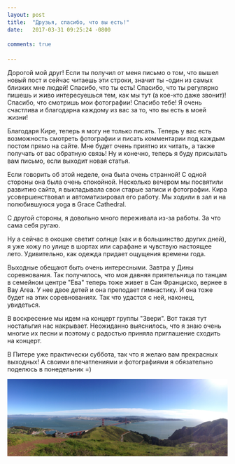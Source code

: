 ```yaml
---
layout: post
title:  "Друзья, спасибо, что вы есть!"
date:   2017-03-31 09:25:24 -0800

comments: true

---
```


Дорогой мой друг!
Если ты получил от меня письмо о том, что вышел новый пост и сейчас читаешь эти строки, значит ты -один из самых близких мне людей! 
Спасибо, что ты есть! Спасибо, что ты регулярно пишешь и живо интересуешься тем, как мы тут (а кое-кто даже звонит)! Спасибо, что смотришь мои фотографии! Спасибо тебе! Я очень счастлива и благодарна каждому из вас за то, что вы есть в моей жизни!
<!--separate-->

Благодаря Кире, теперь я могу не только писать. Теперь  у вас есть возможность смотреть фотографии и писать комментарии под каждым постом прямо на сайте. Мне будет очень приятно их читать, а также получать от вас обратную связь! Ну и конечно, теперь я буду присылать вам письмо, если выходит новая статья.

Если говорить об этой неделе, она была очень странной! С одной стороны она была очень спокойной. Несколько вечером мы посвятили развитию сайта, я выкладывала свои старые записи и фотографии. Кира усовершенствовал и автоматизировал его работу. Мы ходили в зал и на полюбившуюся yoga в Grace Cathedral.

С другой стороны, я довольно много переживала из-за работы. За что сама себя ругаю. 

Ну а сейчас в окошке светит солнце (как и в большинство других дней), я уже хожу по улице в шортах или сарафане и чувствую настоящее лето. Удивительно, как одежда придает ощущения времени года.

Выходные обещают быть очень интересными. Завтра у Дины соревнования. Так получилось, что моя давняя приятельница по танцам в семейном центре "Ева" теперь тоже живет в Сан Франциско, вернее в Bay Area. У нее двое детей и она преподает гимнастику. И она тоже будет на этих соревнованиях. Так что удастся с ней, наконец, увидеться. 

В воскресение мы идем на концерт группы "Звери". Вот такая тут ностальгия нас накрывает. Неожиданно выяснилось, что я знаю очень многие их песни и поэтому с радостью приняла приглашение сходить на концерт.

В Питере уже практически суббота, так что я желаю вам прекрасных выходных! 
А своими впечатлениями и фотографиями я обязательно поделюсь в понедельник =)

![Golden Gate](/assets/images/posts/2017-03-31-friends/2017-03-11_14-56-40_993.jpg)

